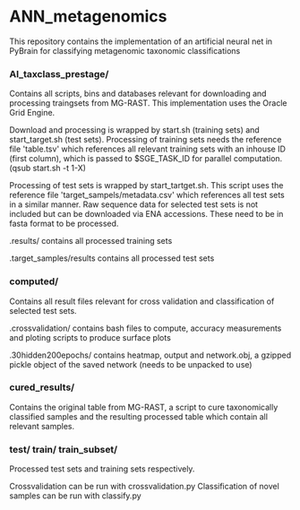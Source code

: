 # ANN_metagenomics
This repository contains the implementation of an artificial neural net in PyBrain for classifying metagenomic taxonomic classifications

### AI_taxclass_prestage/
Contains all scripts, bins and databases relevant for downloading and processing traingsets from MG-RAST. This implementation uses the Oracle Grid Engine.

Download and processing is wrapped by start.sh (training sets) and start_target.sh (test sets). Processing of training sets needs the reference file 'table.tsv' which references all relevant training sets with an inhouse ID (first column), which is passed to $SGE_TASK_ID for parallel computation. (qsub start.sh -t 1-X)

Processing of test sets is wrapped by start_tartget.sh. This script uses the reference file 'target_sampels/metadata.csv' which references all test sets in a similar manner. Raw sequence data for selected test sets is not included but can be downloaded via ENA accessions. These need to be in fasta format to be processed.

.results/ contains all processed training sets 

.target_samples/results contains all processed test sets

### computed/
Contains all result files relevant for cross validation and classification of selected test sets.

.crossvalidation/ contains bash files to compute, accuracy measurements and ploting scripts to produce surface plots

.30hidden200epochs/ contains heatmap, output and network.obj, a gzipped pickle object of the saved network (needs to be unpacked to use)

### cured_results/
Contains the original table from MG-RAST, a script to cure taxonomically classified samples and the resulting processed table which contain all relevant samples.

### test/ train/ train_subset/
Processed test sets and training sets respectively. 

Crossvalidation can be run with crossvalidation.py
Classification of novel samples can be run with classify.py 
